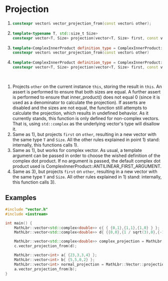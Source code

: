 # Projection

1) ```cpp
   constexpr vector& vector_projection_from(const vector& other);
   ```
2) ```cpp
   template<typename T, std::size_t Size>
   constexpr vector<T, Size> projection(vector<T, Size> first, const vector<T, Size>& other);
   ```
3) ```cpp
   template<ComplexInnerProduct definition_type = ComplexInnerProduct::ANTILINEAR_FIRST_ARGUMENT>
   constexpr vector& vector_projection_from(const vector& other) 
   ```
4) ```cpp
   template<ComplexInnerProduct definition_type = ComplexInnerProduct::ANTILINEAR_FIRST_ARGUMENT, typename T, std::size_t Size>
   constexpr vector<T, Size> projection(vector<T, Size> first, const vector<T, Size>& other)
   ```
  
<br>

1) Projects `other` on the current instance `this`, storing the result in `this`. An assert is performed to ensure that both sizes are equal. A further assert is performed to ensure that inner_product() does not equal 0 (since it is used as a denominator to calculate the projection).
If asserts are disabled and the sizes are not equal, the function still attempts to calculate the projection, which results in undefined behavior.
As it currently stands, this function is only defined for non-complex vectors. That is, using `std::complex` as the underlying vector's type will disallow it.
2) Same as 1), but projects `first` on `other`, resulting in a new vector with the same type `T` and `Size`. All the other rules explained in point 1) stand: internally, this functions calls 1).
3) Same as 1), but works for complex vector. As usual, a template argument can be passed in order to choose the wished definition of the complex dot product. If no 
argument is passed, the default complex dot product used is ComplexInnerProduct::ANTILINEAR_FIRST_ARGUMENT.
4) Same as 3), but projects `first` on `other`, resulting in a new vector with the same type `T` and `Size`. All other rules explained in 1) stand: internally, this function calls 3).

 
 ## Examples
```cpp
#include "vector.h"
#include <iostream>

int main() {
	MathLbr::vector<std::complex<double>> c{ { {0,1},{1,1},{1,0} } };
	MathLbr::vector<std::complex<double>> d{ {{0,0},{1 / sqrt(3),0},{-1 / sqrt(3),1 / sqrt(3)}} };

	MathLbr::vector<std::complex<double>> complex_projection = MathLbr::Vector::projection(c, d);
	c.vector_projection_from(d);

	MathLbr::vector<int> a{ {23,3,3,4} };
	MathLbr::vector<int> b{ {5,5,0,2} };
	MathLbr::vector<int> normal_projection = MathLbr::Vector::projection(a, b);
	a.vector_projection_from(b);
}
```
